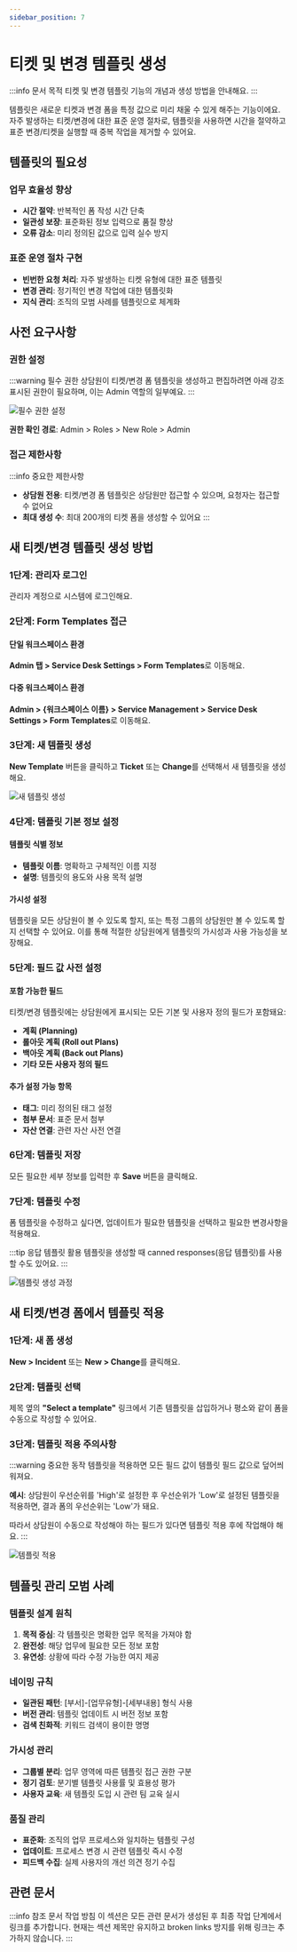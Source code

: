 ```yaml
---
sidebar_position: 7
---
```


# 티켓 및 변경 템플릿 생성

:::info 문서 목적
티켓 및 변경 템플릿 기능의 개념과 생성 방법을 안내해요.
:::

템플릿은 새로운 티켓과 변경 폼을 특정 값으로 미리 채울 수 있게 해주는 기능이에요. 자주 발생하는 티켓/변경에 대한 표준 운영 절차로, 템플릿을 사용하면 시간을 절약하고 표준 변경/티켓을 실행할 때 중복 작업을 제거할 수 있어요.

## 템플릿의 필요성

### 업무 효율성 향상
- **시간 절약**: 반복적인 폼 작성 시간 단축
- **일관성 보장**: 표준화된 정보 입력으로 품질 향상
- **오류 감소**: 미리 정의된 값으로 입력 실수 방지

### 표준 운영 절차 구현
- **빈번한 요청 처리**: 자주 발생하는 티켓 유형에 대한 표준 템플릿
- **변경 관리**: 정기적인 변경 작업에 대한 템플릿화
- **지식 관리**: 조직의 모범 사례를 템플릿으로 체계화

## 사전 요구사항

### 권한 설정

:::warning 필수 권한
상담원이 티켓/변경 폼 템플릿을 생성하고 편집하려면 아래 강조 표시된 권한이 필요하며, 이는 Admin 역할의 일부예요.
:::

![필수 권한 설정](https://s3.amazonaws.com/cdn.freshdesk.com/data/helpdesk/attachments/production/50011178255/original/XWj6AcDXeePKftsgeOEC51uwbxfHHA_C9A.png?1710006993)

**권한 확인 경로**: Admin > Roles > New Role > Admin

### 접근 제한사항

:::info 중요한 제한사항
- **상담원 전용**: 티켓/변경 폼 템플릿은 상담원만 접근할 수 있으며, 요청자는 접근할 수 없어요
- **최대 생성 수**: 최대 200개의 티켓 폼을 생성할 수 있어요
:::

## 새 티켓/변경 템플릿 생성 방법

### 1단계: 관리자 로그인

관리자 계정으로 시스템에 로그인해요.

### 2단계: Form Templates 접근

#### 단일 워크스페이스 환경
**Admin 탭 > Service Desk Settings > Form Templates**로 이동해요.

#### 다중 워크스페이스 환경
**Admin > &#123;워크스페이스 이름&#125; > Service Management > Service Desk Settings > Form Templates**로 이동해요.

### 3단계: 새 템플릿 생성

**New Template** 버튼을 클릭하고 **Ticket** 또는 **Change**를 선택해서 새 템플릿을 생성해요.

![새 템플릿 생성](https://s3.amazonaws.com/cdn.freshdesk.com/data/helpdesk/attachments/production/50007039047/original/pKTmwSdlOSAk5fjUN9z2uIbmIklffj2t1g.png?1669781064)

### 4단계: 템플릿 기본 정보 설정

#### 템플릿 식별 정보
- **템플릿 이름**: 명확하고 구체적인 이름 지정
- **설명**: 템플릿의 용도와 사용 목적 설명

#### 가시성 설정
템플릿을 모든 상담원이 볼 수 있도록 할지, 또는 특정 그룹의 상담원만 볼 수 있도록 할지 선택할 수 있어요. 이를 통해 적절한 상담원에게 템플릿의 가시성과 사용 가능성을 보장해요.

### 5단계: 필드 값 사전 설정

#### 포함 가능한 필드
티켓/변경 템플릿에는 상담원에게 표시되는 모든 기본 및 사용자 정의 필드가 포함돼요:
- **계획 (Planning)**
- **롤아웃 계획 (Roll out Plans)**
- **백아웃 계획 (Back out Plans)**
- **기타 모든 사용자 정의 필드**

#### 추가 설정 가능 항목
- **태그**: 미리 정의된 태그 설정
- **첨부 문서**: 표준 문서 첨부
- **자산 연결**: 관련 자산 사전 연결

### 6단계: 템플릿 저장

모든 필요한 세부 정보를 입력한 후 **Save** 버튼을 클릭해요.

### 7단계: 템플릿 수정

폼 템플릿을 수정하고 싶다면, 업데이트가 필요한 템플릿을 선택하고 필요한 변경사항을 적용해요.

:::tip 응답 템플릿 활용
템플릿을 생성할 때 canned responses(응답 템플릿)를 사용할 수도 있어요.
:::

![템플릿 생성 과정](https://s3.amazonaws.com/cdn.freshdesk.com/data/helpdesk/attachments/production/35578448/original/GdNAoCLluUsEstEQyKAocek9TZ_qdsY6MA.gif?1508845548)

## 새 티켓/변경 폼에서 템플릿 적용

### 1단계: 새 폼 생성

**New > Incident** 또는 **New > Change**를 클릭해요.

### 2단계: 템플릿 선택

제목 옆의 **"Select a template"** 링크에서 기존 템플릿을 삽입하거나 평소와 같이 폼을 수동으로 작성할 수 있어요.

### 3단계: 템플릿 적용 주의사항

:::warning 중요한 동작
템플릿을 적용하면 모든 필드 값이 템플릿 필드 값으로 덮어씌워져요.

**예시**: 상담원이 우선순위를 'High'로 설정한 후 우선순위가 'Low'로 설정된 템플릿을 적용하면, 결과 폼의 우선순위는 'Low'가 돼요.

따라서 상담원이 수동으로 작성해야 하는 필드가 있다면 템플릿 적용 후에 작업해야 해요.
:::

![템플릿 적용](https://s3.amazonaws.com/cdn.freshdesk.com/data/helpdesk/attachments/production/50007039058/original/y2rj1EwvIBIFkuTe4BJHySw4mAex-qUu6A.png?1669781244)

## 템플릿 관리 모범 사례

### 템플릿 설계 원칙
1. **목적 중심**: 각 템플릿은 명확한 업무 목적을 가져야 함
2. **완전성**: 해당 업무에 필요한 모든 정보 포함
3. **유연성**: 상황에 따라 수정 가능한 여지 제공

### 네이밍 규칙
- **일관된 패턴**: [부서]-[업무유형]-[세부내용] 형식 사용
- **버전 관리**: 템플릿 업데이트 시 버전 정보 포함
- **검색 친화적**: 키워드 검색이 용이한 명명

### 가시성 관리
- **그룹별 분리**: 업무 영역에 따른 템플릿 접근 권한 구분
- **정기 검토**: 분기별 템플릿 사용률 및 효용성 평가
- **사용자 교육**: 새 템플릿 도입 시 관련 팀 교육 실시

### 품질 관리
- **표준화**: 조직의 업무 프로세스와 일치하는 템플릿 구성
- **업데이트**: 프로세스 변경 시 관련 템플릿 즉시 수정
- **피드백 수집**: 실제 사용자의 개선 의견 정기 수집

## 관련 문서

:::info 참조 문서 작업 방침
이 섹션은 모든 관련 문서가 생성된 후 최종 작업 단계에서 링크를 추가합니다.
현재는 섹션 제목만 유지하고 broken links 방지를 위해 링크는 추가하지 않습니다.
:::

<!-- 최종 작업 시 아래 형태로 추가:
- [폼 필드 기본 설정](./setting-up-form-fields-tickets-problems-changes-releases)
- [사용자 정의 필드 생성](./creating-custom-fields-ticket-problem-change-release-task-form)
- [동적 섹션 활용](./using-dynamic-sections-ticket-forms)
- [비즈니스 규칙 활용](./create-no-code-dynamic-forms-business-rules)
-->
